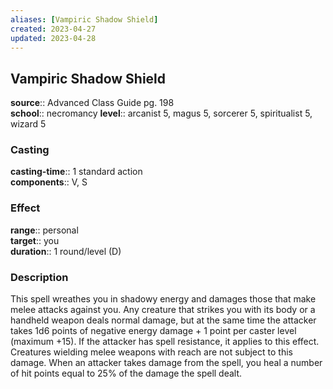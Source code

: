 ```yaml
---
aliases: [Vampiric Shadow Shield]
created: 2023-04-27
updated: 2023-04-28
---
```


## Vampiric Shadow Shield

**source**:: Advanced Class Guide pg. 198  
**school**:: necromancy
**level**:: arcanist 5, magus 5, sorcerer 5, spiritualist 5, wizard 5

### Casting

**casting-time**:: 1 standard action  
**components**:: V, S

### Effect

**range**:: personal  
**target**:: you  
**duration**:: 1 round/level (D)

### Description

This spell wreathes you in shadowy energy and damages those that make melee attacks against you. Any creature that strikes you with its body or a handheld weapon deals normal damage, but at the same time the attacker takes 1d6 points of negative energy damage + 1 point per caster level (maximum +15). If the attacker has spell resistance, it applies to this effect. Creatures wielding melee weapons with reach are not subject to this damage. When an attacker takes damage from the spell, you heal a number of hit points equal to 25% of the damage the spell dealt.
